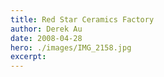 ```yaml
---
title: Red Star Ceramics Factory
author: Derek Au
date: 2008-04-28
hero: ./images/IMG_2158.jpg
excerpt: 
---
```


